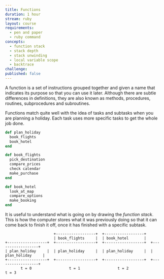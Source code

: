 ```yaml
---
title: Functions
duration: 1 hour
stream: ruby
layout: course
requirements:
  - pen and paper
  - ruby command
concepts:
  - function stack
  - stack depth
  - stack unwinding
  - local variable scope
  - backtrace
challenge:
published: false
---
```


A function is a set of instructions grouped together and given a name that
indicates its purpose so that you can use it later. Although there are subtle
differences in definitions, they are also known as methods, procedures,
routines, subprocedures and subroutines.

Functions match quite well with the idea of tasks and subtasks when you are
planning a holiday. Each task uses more specific tasks to get the
whole job done.

```ruby
def plan_holiday
  book_flights
  book_hotel
end

def book_flights
  pick_destination
  compare_prices
  check calendar
  make_purchase
end

def book_hotel
  look_at_map
  compare_options
  make_booking
end
```

It is useful to understand what is going on by drawing the *function stack*.
This is how the computer stores what it was previously doing so that it can
come back to finish it off, once it has finished with a specific subtask.

                          +------------------+  +------------------+
                          | book_flights     |  | book_hotel       |
    +------------------+  +------------------+  +------------------+  +------------------+
    | plan_holiday     |  | plan_holiday     |  | plan_holiday     |  | plan_holiday     |
    +------------------+  +------------------+  +------------------+  +------------------+
           t = 0                 t = 1                 t = 2                 t = 3


```ruby
```
